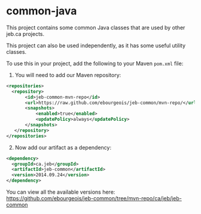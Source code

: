 common-java
===========

This project contains some common Java classes that are used by other
jeb.ca projects.

This project can also be used independently, as it has some useful utility classes.

To use this in your project, add the following to your Maven `pom.xml` file:

1. You will need to add our Maven repository:

```xml
<repositories>
  <repository>
       <id>jeb-common-mvn-repo</id>
       <url>https://raw.github.com/ebourgeois/jeb-common/mvn-repo/</url>
       <snapshots>
           <enabled>true</enabled>
           <updatePolicy>always</updatePolicy>
       </snapshots>
   </repository>
</repositories>
```

2. Now add our artifact as a dependency:

```xml
<dependency>
  <groupId>ca.jeb</groupId>
  <artifactId>jeb-common</artifactId>
  <version>2014.09.24</version>
</dependency>
```

You can view all the available versions here: https://github.com/ebourgeois/jeb-common/tree/mvn-repo/ca/jeb/jeb-common
